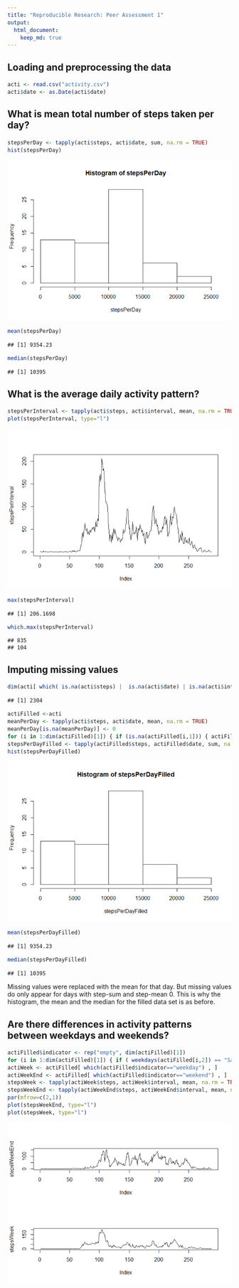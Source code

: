 ```yaml
---
title: "Reproducible Research: Peer Assessment 1"
output: 
  html_document:
    keep_md: true
---
```



## Loading and preprocessing the data

```r
acti <- read.csv("activity.csv")
acti$date <- as.Date(acti$date)
```



## What is mean total number of steps taken per day?

```r
stepsPerDay <- tapply(acti$steps, acti$date, sum, na.rm = TRUE)
hist(stepsPerDay)
```

![](PA1_template_files/figure-html/unnamed-chunk-2-1.png)<!-- -->

```r
mean(stepsPerDay)
```

```
## [1] 9354.23
```

```r
median(stepsPerDay)
```

```
## [1] 10395
```



## What is the average daily activity pattern?

```r
stepsPerInterval <- tapply(acti$steps, acti$interval, mean, na.rm = TRUE)
plot(stepsPerInterval, type="l")
```

![](PA1_template_files/figure-html/unnamed-chunk-3-1.png)<!-- -->

```r
max(stepsPerInterval)
```

```
## [1] 206.1698
```

```r
which.max(stepsPerInterval)
```

```
## 835 
## 104
```



## Imputing missing values

```r
dim(acti[ which( is.na(acti$steps) |  is.na(acti$date) | is.na(acti$interval) ), ] )[1]
```

```
## [1] 2304
```

```r
actiFilled <-acti
meanPerDay <- tapply(acti$steps, acti$date, mean, na.rm = TRUE)
meanPerDay[is.na(meanPerDay)] <- 0
for (i in 1:dim(actiFilled)[1]) { if (is.na(actiFilled[i,1])) { actiFilled[i,1] <- meanPerDay[as.character(actiFilled[i,2])] } }
stepsPerDayFilled <- tapply(actiFilled$steps, actiFilled$date, sum, na.rm = TRUE)
hist(stepsPerDayFilled)
```

![](PA1_template_files/figure-html/unnamed-chunk-4-1.png)<!-- -->

```r
mean(stepsPerDayFilled)
```

```
## [1] 9354.23
```

```r
median(stepsPerDayFilled)
```

```
## [1] 10395
```
Missing values were replaced with the mean for that day. But missing values do only appear for days with step-sum and step-mean 0. This is why the histogram, the mean and the median for the filled data set is as before.


## Are there differences in activity patterns between weekdays and weekends?

```r
actiFilled$indicator <- rep("empty", dim(actiFilled)[1])
for (i in 1:dim(actiFilled)[1]) { if ( weekdays(actiFilled[i,2]) == "Saturday" | weekdays(actiFilled[i,2]) == "Sunday" | weekdays(actiFilled[i,2]) == "Samstag" | weekdays(actiFilled[i,2]) == "Sonntag" ) { actiFilled[i,4] <- "weekend" } else { actiFilled[i,4] <- "weekday" } }
actiWeek <- actiFilled[ which(actiFilled$indicator=="weekday") , ]
actiWeekEnd <- actiFilled[ which(actiFilled$indicator=="weekend") , ]
stepsWeek <- tapply(actiWeek$steps, actiWeek$interval, mean, na.rm = TRUE)
stepsWeekEnd <- tapply(actiWeekEnd$steps, actiWeekEnd$interval, mean, na.rm = TRUE)
par(mfrow=c(2,1)) 
plot(stepsWeekEnd, type="l")
plot(stepsWeek, type="l")
```

![](PA1_template_files/figure-html/unnamed-chunk-5-1.png)<!-- -->

